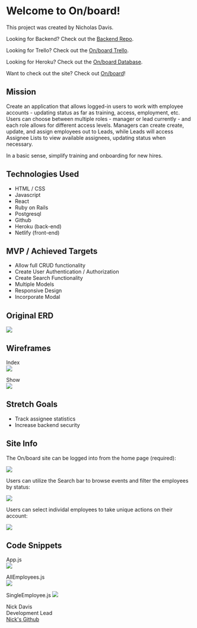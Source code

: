 # Welcome to On/board!

This project was created by Nicholas Davis.

Looking for Backend? Check out the <a href="https://github.com/nickdavis1018/onboard-back">Backend Repo</a>.

Looking for Trello? Check out the <a href="https://trello.com/b/88Qu1vK1/on-board">On/board Trello</a>.

Looking for Heroku? Check out the <a href="https://onboard-backend-dev.herokuapp.com/">On/board Database</a>.

Want to check out the site? Check out <a href="https://onboard-ga.netlify.app/">On/board</a>!

## Mission

Create an application that allows logged-in users to work with employee accounts - updating status as far as training, access, employment, etc. Users can choose between multiple roles - manager or lead currently - and each role allows for different access levels. Managers can create create, update, and assign employees out to Leads, while Leads will access Assignee Lists to view available assignees, updating status when necessary. 

In a basic sense, simplify training and onboarding for new hires.

## Technologies Used 

- HTML / CSS
- Javascript
- React
- Ruby on Rails
- Postgresql
- Github
- Heroku (back-end)
- Netlify (front-end)

## MVP / Achieved Targets

- Allow full CRUD functionality
- Create User Authentication / Authorization
- Create Search Functionality
- Multiple Models
- Responsive Design
- Incorporate Modal

## Original ERD

<img src="https://imgur.com/xdjgFgo.png"/>

## Wireframes

Index<br/>
<img src="https://imgur.com/d0sSgoL.png"/>

Show<br/>
<img src="https://imgur.com/uS9zOMV.png"/>


## Stretch Goals

- Track assignee statistics
- Increase backend security

## Site Info

The On/board site can be logged into from the home page (required):

<img src="https://imgur.com/gqVZrRO.png"/>

Users can utilize the Search bar to browse events and filter the employees by status:

<img src="https://imgur.com/DgxKIbU.png"/>

Users can select individal employees to take unique actions on their account:

<img src="https://imgur.com/lNKVkvq.png"/>

## Code Snippets

App.js<br/>
<img src="https://imgur.com/DbCDPHx.png"/>

AllEmployees.js<br/>
<img src="https://imgur.com/DbCDPHx.png"/>

SingleEmployee.js
<img src="https://imgur.com/1G01Lhp.png"/>

Nick Davis<br>
Development Lead<br>
<a href="https://github.com/nickdavis1018">Nick's Github</a>